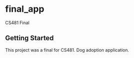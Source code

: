 # final_app

CS481 Final

## Getting Started

This project was a final for CS481. Dog adoption application.
